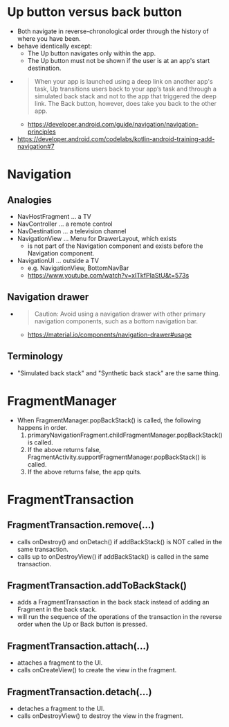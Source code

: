# Up button versus back button
* Both navigate in reverse-chronological order through the history of where you have been.
* behave identically except:
  * The Up button navigates only within the app.
  * The Up button must not be shown if the user is at an app's start destination.
* > When your app is launched using a deep link on another app's task, Up transitions users back to your app’s task and through a simulated back stack and not to the app that triggered the deep link. The Back button, however, does take you back to the other app.
  * https://developer.android.com/guide/navigation/navigation-principles
* https://developer.android.com/codelabs/kotlin-android-training-add-navigation#7

# Navigation
## Analogies
* NavHostFragment … a TV
* NavController … a remote control
* NavDestination … a television channel
* NavigationView ... Menu for DrawerLayout, which exists 
  * is not part of the Navigation component and exists before the Navigation component.
* NavigationUI … outside a TV
  * e.g. NavigationView, BottomNavBar
  * https://www.youtube.com/watch?v=xITkfPIaStU&t=573s

## Navigation drawer
* > Caution: Avoid using a navigation drawer with other primary navigation components, such as a bottom navigation bar.
  * https://material.io/components/navigation-drawer#usage

## Terminology
* "Simulated back stack" and "Synthetic back stack" are the same thing.

# FragmentManager
* When FragmentManager.popBackStack() is called, the following happens in order.
  1. primaryNavigationFragment.childFragmentManager.popBackStack() is called.
  2. If the above returns false, FragmentActivity.supportFragmentManager.popBackStack() is called.
  3. If the above returns false, the app quits.

# FragmentTransaction
## FragmentTransaction.remove(...)
* calls onDestroy() and onDetach() if addBackStack() is NOT called in the same transaction.
* calls up to onDestroyView() if addBackStack() is called in the same transaction.

## FragmentTransaction.addToBackStack()
* adds a FragmentTransaction in the back stack instead of adding an Fragment in the back stack.
* will run the sequence of the operations of the transaction in the reverse order when the Up or Back button is pressed.

## FragmentTransaction.attach(...)
* attaches a fragment to the UI.
* calls onCreateView() to create the view in the fragment.

## FragmentTransaction.detach(...)
* detaches a fragment to the UI.
* calls onDestroyView() to destroy the view in the fragment.
